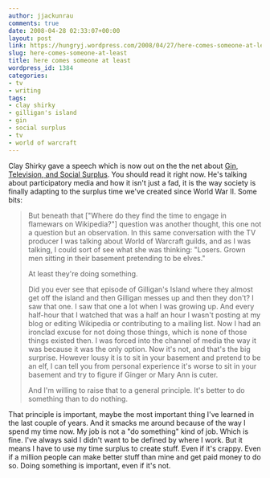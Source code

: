 ```yaml
---
author: jjackunrau
comments: true
date: 2008-04-28 02:33:07+00:00
layout: post
link: https://hungryj.wordpress.com/2008/04/27/here-comes-someone-at-least/
slug: here-comes-someone-at-least
title: here comes someone at least
wordpress_id: 1384
categories:
- tv
- writing
tags:
- clay shirky
- gilligan's island
- gin
- social surplus
- tv
- world of warcraft
---
```


Clay Shirky gave a speech which is now out on the the net about [Gin, Television, and Social Surplus](http://www.herecomeseverybody.org/2008/04/looking-for-the-mouse.html). You should read it right now. He's talking about participatory media and how it isn't just a fad, it is the way society is finally adapting to the surplus time we've created since World War II. Some bits:

<blockquote>But beneath that ["Where do they find the time to engage in flamewars on Wikipedia?"] question was another thought, this one not a question but an observation. In this same conversation with the TV producer I was talking about World of Warcraft guilds, and as I was talking, I could sort of see what she was thinking: "Losers. Grown men sitting in their basement pretending to be elves."

At least they're doing something.

Did you ever see that episode of Gilligan's Island where they almost get off the island and then Gilligan messes up and then they don't? I saw that one. I saw that one a lot when I was growing up. And every half-hour that I watched that was a half an hour I wasn't posting at my blog or editing Wikipedia or contributing to a mailing list. Now I had an ironclad excuse for not doing those things, which is none of those things existed then. I was forced into the channel of media the way it was because it was the only option. Now it's not, and that's the big surprise. However lousy it is to sit in your basement and pretend to be an elf, I can tell you from personal experience it's worse to sit in your basement and try to figure if Ginger or Mary Ann is cuter.

And I'm willing to raise that to a general principle. It's better to do something than to do nothing.</blockquote>

That principle is important, maybe the most important thing I've learned in the last couple of years. And it smacks me around because of the way I spend my time now. My job is not a "do something" kind of job. Which is fine. I've always said I didn't want to be defined by where I work. But it means I have to use my time surplus to create stuff. Even if it's crappy. Even if a million people can make better stuff than mine and get paid money to do so. Doing something is important, even if it's not.
